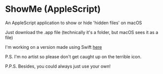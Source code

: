 # ShowMe (AppleScript)
An AppleScript application to show or hide 'hidden files' on macOS

Just download the .app file (technically it's a folder, but macOS sees it as a file)

I'm working on a version made using Swift [here](https://github.com/TheCoolBlackCat/ShowMe)

P.S. I'm no artist so please don't get caught up on the terrible icon.

P.P.S. Besides, you could always just use your own!
